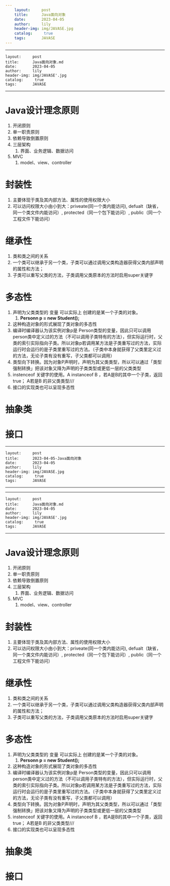 ```yaml
---
    layout:     post
    title:      Java面向对象
    date:       2023-04-05
    author:     lily
    header-img: img/JAVASE.jpg
    catalog: 	 true
    tags:       JAVASE
---
```


---
    layout:     post
    title:      Java面向对象.md
    date:       2023-04-05
    author:     lily
    header-img: img/JAVASE'.jpg
    catalog: 	 true
    tags:       JAVASE
---

<a name="XPBUD"></a>
# Java设计理念原则
1. 开闭原则
2. 单一职责原则
3. 依赖导致倒置原则
4. 三层架构
   1. 界面、业务逻辑、数据访问
5. MVC
   1. model、view、controller
<a name="oqxRX"></a>
# 封装性

1. 主要体现于类及其内部方法、属性的使用权限大小
2. 可以访问权限大小由小到大：priveate(同一个类内能访问), defualt（缺省，同一个类文件内能访问）, protected（同一个包下能访问）, public（同一个工程文件下能访问）
<a name="AKKx7"></a>
# 继承性

1. 类和类之间的关系
2. 一个类可以继承于另一个类，子类可以通过调用父类构造器获得父类内部声明的属性和方法；
3. 子类可以重写父类的方法，子类调用父类原本的方法时启用super关键字
<a name="bHezu"></a>
# 多态性

1. 声明为父类类型的 变量 可以实际上 创建的是某一个子类的对象。
   1.  **Personn p = new Student();**
2. 这种构造对象的形式展现了类对象的多态性
3. 编译时编译器认为该实例对象p是 	Person类型的变量，因此只可以调用person类中定义过的方法（不可以调用子类特有的方法），但实际运行时，父类的索引实际指向子类。所以对象p若调用某方法是子类重写过的方法，实际运行时会运行的是子类里重写过的方法。（子类中本身就获得了父类里定义过的方法，无论子类有没有重写，子父类都可以调用）
4. 类型向下转换。因为对象P声明时，声明为其父类类型，所以可以通过「类型强制转换」把该对象又降为声明的子类类型或更低一层的父类类型
5. instenceof 关键字的使用。A instanceof B ，若A是B的其中一个子类，返回true； A若是B 的非父类类型///
6. 接口的实现类也可以呈现多态性
<a name="fv6Py"></a>
# 抽象类

<a name="wCTwW"></a>
# 接口



---
    layout:     post
    title:      2023-04-05-Java面向对象
    date:       2023-04-05
    author:     lily
    header-img: img/JAVASE.jpg
    catalog: 	 true
    tags:       JAVASE
---

---
    layout:     post
    title:      Java面向对象.md
    date:       2023-04-05
    author:     lily
    header-img: img/JAVASE'.jpg
    catalog: 	 true
    tags:       JAVASE
---

<a name="XPBUD"></a>
# Java设计理念原则
1. 开闭原则
2. 单一职责原则
3. 依赖导致倒置原则
4. 三层架构
   1. 界面、业务逻辑、数据访问
5. MVC
   1. model、view、controller
<a name="oqxRX"></a>
# 封装性

1. 主要体现于类及其内部方法、属性的使用权限大小
2. 可以访问权限大小由小到大：priveate(同一个类内能访问), defualt（缺省，同一个类文件内能访问）, protected（同一个包下能访问）, public（同一个工程文件下能访问）
<a name="AKKx7"></a>
# 继承性

1. 类和类之间的关系
2. 一个类可以继承于另一个类，子类可以通过调用父类构造器获得父类内部声明的属性和方法；
3. 子类可以重写父类的方法，子类调用父类原本的方法时启用super关键字
<a name="bHezu"></a>
# 多态性

1. 声明为父类类型的 变量 可以实际上 创建的是某一个子类的对象。
   1.  **Personn p = new Student();**
2. 这种构造对象的形式展现了类对象的多态性
3. 编译时编译器认为该实例对象p是 	Person类型的变量，因此只可以调用person类中定义过的方法（不可以调用子类特有的方法），但实际运行时，父类的索引实际指向子类。所以对象p若调用某方法是子类重写过的方法，实际运行时会运行的是子类里重写过的方法。（子类中本身就获得了父类里定义过的方法，无论子类有没有重写，子父类都可以调用）
4. 类型向下转换。因为对象P声明时，声明为其父类类型，所以可以通过「类型强制转换」把该对象又降为声明的子类类型或更低一层的父类类型
5. instenceof 关键字的使用。A instanceof B ，若A是B的其中一个子类，返回true； A若是B 的非父类类型///
6. 接口的实现类也可以呈现多态性
<a name="fv6Py"></a>
# 抽象类

<a name="wCTwW"></a>
# 接口



